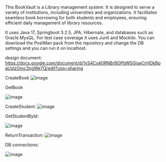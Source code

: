This BookVault is a Library management system. It is designed to serve a variety of institutions, including universities and organizations. It facilitates seamless book borrowing for both students and employees, ensuring efficient daily management of library resources.

It uses Java 17, Springboot  3.2.5, JPA, Hibernate, and databases such as Oracle MysQL. For test case coverage it uses Junit and Mockito. You can download the PostMan pack from the repository and change the DB settings and you can run it on localhost.


design document:  https://docs.google.com/document/d/1xS4Cs40RNBrBOPbW5GiseCrHDkBpaUslzOmc3ngWe7Q/edit?usp=sharing



CreateBook
![image](https://github.com/user-attachments/assets/1f43b20b-e76b-4018-9d1e-2473de4f7ea1)


GetBook

![image](https://github.com/user-attachments/assets/b8d7d00b-729f-44c0-b489-2a8c01237447)

CreateStudent: 
![image](https://github.com/user-attachments/assets/949d2bb3-95b8-4c00-a5b6-ee464b9edb45)

GetStudentById:

![image](https://github.com/user-attachments/assets/914603c6-5383-42b2-943d-5776b22a8ce4)

ReturnTransaction:
![image](https://github.com/user-attachments/assets/9de76603-9df3-4ad8-8578-c9b28f53fe91)

DB connections:

![image](https://github.com/user-attachments/assets/37157fb0-3e57-4eb3-92eb-aef5a4c6d92a)




